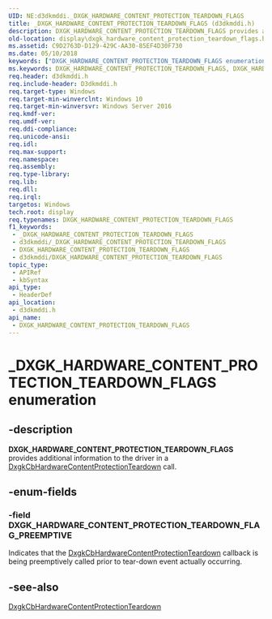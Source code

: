 ```yaml
---
UID: NE:d3dkmddi._DXGK_HARDWARE_CONTENT_PROTECTION_TEARDOWN_FLAGS
title: _DXGK_HARDWARE_CONTENT_PROTECTION_TEARDOWN_FLAGS (d3dkmddi.h)
description: DXGK_HARDWARE_CONTENT_PROTECTION_TEARDOWN_FLAGS provides additional information to the driver in a DxgkCbHardwareContentProtectionTeardown call.
old-location: display\dxgk_hardware_content_protection_teardown_flags.htm
ms.assetid: C9D2763D-D129-429C-AA30-85EF4D30F730
ms.date: 05/10/2018
keywords: ["DXGK_HARDWARE_CONTENT_PROTECTION_TEARDOWN_FLAGS enumeration"]
ms.keywords: DXGK_HARDWARE_CONTENT_PROTECTION_TEARDOWN_FLAGS, DXGK_HARDWARE_CONTENT_PROTECTION_TEARDOWN_FLAGS enumeration [Display Devices], DXGK_HARDWARE_CONTENT_PROTECTION_TEARDOWN_FLAG_PREEMPTIVE, _DXGK_HARDWARE_CONTENT_PROTECTION_TEARDOWN_FLAGS, d3dkmddi/DXGK_HARDWARE_CONTENT_PROTECTION_TEARDOWN_FLAGS, d3dkmddi/DXGK_HARDWARE_CONTENT_PROTECTION_TEARDOWN_FLAG_PREEMPTIVE, display.dxgk_hardware_content_protection_teardown_flags
req.header: d3dkmddi.h
req.include-header: D3dkmddi.h
req.target-type: Windows
req.target-min-winverclnt: Windows 10
req.target-min-winversvr: Windows Server 2016
req.kmdf-ver: 
req.umdf-ver: 
req.ddi-compliance: 
req.unicode-ansi: 
req.idl: 
req.max-support: 
req.namespace: 
req.assembly: 
req.type-library: 
req.lib: 
req.dll: 
req.irql: 
targetos: Windows
tech.root: display
req.typenames: DXGK_HARDWARE_CONTENT_PROTECTION_TEARDOWN_FLAGS
f1_keywords:
 - _DXGK_HARDWARE_CONTENT_PROTECTION_TEARDOWN_FLAGS
 - d3dkmddi/_DXGK_HARDWARE_CONTENT_PROTECTION_TEARDOWN_FLAGS
 - DXGK_HARDWARE_CONTENT_PROTECTION_TEARDOWN_FLAGS
 - d3dkmddi/DXGK_HARDWARE_CONTENT_PROTECTION_TEARDOWN_FLAGS
topic_type:
 - APIRef
 - kbSyntax
api_type:
 - HeaderDef
api_location:
 - d3dkmddi.h
api_name:
 - DXGK_HARDWARE_CONTENT_PROTECTION_TEARDOWN_FLAGS
---
```


# _DXGK_HARDWARE_CONTENT_PROTECTION_TEARDOWN_FLAGS enumeration


## -description

<b>DXGK_HARDWARE_CONTENT_PROTECTION_TEARDOWN_FLAGS</b> provides additional information to the driver in a <a href="https://docs.microsoft.com/windows-hardware/drivers/ddi/d3dkmddi/nc-d3dkmddi-dxgkcb_hardwarecontentprotectionteardown">DxgkCbHardwareContentProtectionTeardown</a> call.

## -enum-fields

### -field DXGK_HARDWARE_CONTENT_PROTECTION_TEARDOWN_FLAG_PREEMPTIVE

Indicates that the <a href="https://docs.microsoft.com/windows-hardware/drivers/ddi/d3dkmddi/nc-d3dkmddi-dxgkcb_hardwarecontentprotectionteardown">DxgkCbHardwareContentProtectionTeardown</a> callback is being preemptively called prior to tear-down event actually occurring.

## -see-also

<a href="https://docs.microsoft.com/windows-hardware/drivers/ddi/d3dkmddi/nc-d3dkmddi-dxgkcb_hardwarecontentprotectionteardown">DxgkCbHardwareContentProtectionTeardown</a>

